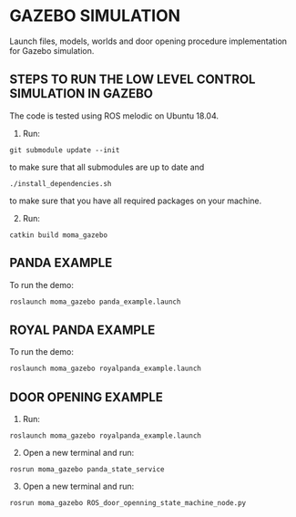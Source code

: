 # GAZEBO SIMULATION

Launch files, models, worlds and door opening procedure implementation for Gazebo simulation.

## STEPS TO RUN THE LOW LEVEL CONTROL SIMULATION IN GAZEBO

The code is tested using ROS melodic on Ubuntu 18.04.

1. Run:

```
git submodule update --init
```
to make sure that all submodules are up to date and
```
./install_dependencies.sh
```
to make sure that you have all required packages on your machine.

2. Run:

```
catkin build moma_gazebo
```

## PANDA EXAMPLE

To run the demo:

```bash
roslaunch moma_gazebo panda_example.launch
```

## ROYAL PANDA EXAMPLE

To run the demo:

```bash
roslaunch moma_gazebo royalpanda_example.launch
```
## DOOR OPENING EXAMPLE

1. Run:

```
roslaunch moma_gazebo royalpanda_example.launch
```

2. Open a new terminal and run:

```
rosrun moma_gazebo panda_state_service
```

3. Open a new terminal and run:

```
rosrun moma_gazebo ROS_door_openning_state_machine_node.py
```



